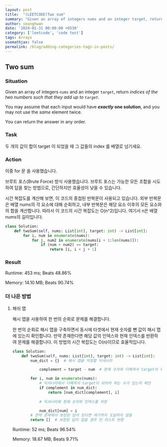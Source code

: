 ```yaml
---
layout: post
title:  "(LEETCODE)Two sum"
summary: "Given an array of integers nums and an integer target, return indices of the two numbers such that they add up to target."
author: seunghwan
date: '2024-01-31 00:00:00 +0530'
category: ['leetcode', 'code test']
tags: Arrays
usemathjax: false
permalink: /blog/adding-categories-tags-in-posts/
---
```

## Two sum


### Situation

Given an array of integers `nums` and an integer `target`, return *indices of the two numbers such that they add up to `target`*.

You may assume that each input would have ***exactly* one solution**, and you may not use the *same* element twice.

You can return the answer in any order.

### Task

두 개의 값이 합이 target 이 되었을 때 그 값들의 index 를 배열로 넘기세요.


### Action

이중 for 문 을 사용했습니다.

브루트 포스(Brute Force) 방식 사용했습니다. 브루트 포스는 가능한 모든 조합을 시도하여 답을 찾는 방법으로, 간단하지만 효율성이 낮을 수 있습니다.

시간 복잡도를 계산해 보면, 이 코드의 중첩된 반복문이 사용되고 있습니다. 외부 반복문은 배열 nums의 각 요소에 대해 순회하고, 내부 반복문은 해당 요소 이후의 모든 요소와의 합을 계산합니다. 따라서 이 코드의 시간 복잡도는 O(n^2)입니다. 여기서 n은 배열 nums의 길이입니다.

```python
class Solution:
    def twoSum(self, nums: List[int], target: int) -> List[int]:
        for i, num in enumerate(nums):
            for j, num2 in enumerate(nums[i + 1:len(nums)]):
                if (num + num2) == target:
                    return [i, i + j + 1]
```


### Result

Runtime: 453 ms; Beats 48.86%

Memory: 14.10 MB; Beats 90.74%


### 더 나은 방법

1. 해쉬 맵
    
    해시 맵을 사용하여 한 번의 순회로 문제를 해결합니다.
    
    한 번의 순회로 해시 맵을 구축하면서 동시에 타겟에서 현재 숫자를 뺀 값이 해시 맵에 있는지 확인합니다. 만약 존재한다면 해당 값의 인덱스와 현재 인덱스를 반환하여 문제를 해결합니다. 이 방법의 시간 복잡도는 O(n)이므로 효율적입니다.
    
    ```python
    class Solution:
        def twoSum(self, nums: List[int], target: int) -> List[int]:
            num_dict = {}  # 해시 맵을 저장할 딕셔너리
    
                complement = target - num  # 현재 숫자와 더해져서 target이 되어야 하는 수
    
            for i, num in enumerate(nums): 
                # 딕셔너리에서 더해져서 target이 되어야 하는 수가 있는지 확인
                if complement in num_dict:
                    return [num_dict[complement], i]
                
                # 딕셔너리에 현재 숫자와 인덱스를 저장
    
                num_dict[num] = i
            # 만약 문제에서 보장된 답이 있다면 여기까지 도달하지 않음
            return []  # 보장된 답이 없을 경우 빈 리스트 반환
    ```

    Runtime: 52 ms; Beats 96.54%
    
    Memory: 18.67 MB; Beats 9.71%